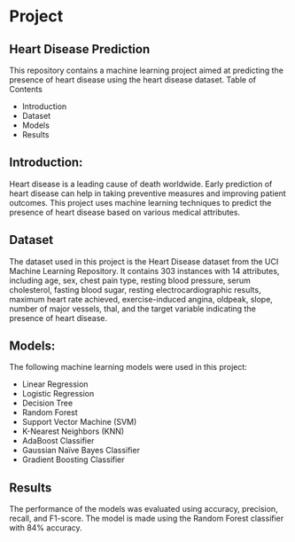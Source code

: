 # Project

## Heart Disease Prediction
This repository contains a machine learning project aimed at predicting the presence of heart disease using the heart disease dataset.
Table of Contents
- Introduction
- Dataset
- Models
- Results

## Introduction: 
Heart disease is a leading cause of death worldwide. Early prediction of heart disease can help in taking preventive measures and improving patient outcomes. This project uses machine learning techniques to predict the presence of heart disease based on various medical attributes.

## Dataset
The dataset used in this project is the Heart Disease dataset from the UCI Machine Learning Repository. It contains 303 instances with 14 attributes, including age, sex, chest pain type, resting blood pressure, serum cholesterol, fasting blood sugar, resting electrocardiographic results, maximum heart rate achieved, exercise-induced angina, oldpeak, slope, number of major vessels, thal, and the target variable indicating the presence of heart disease.

## Models:
The following machine learning models were used in this project:
- Linear Regression
- Logistic Regression
- Decision Tree
- Random Forest
- Support Vector Machine (SVM)
- K-Nearest Neighbors (KNN)
- AdaBoost Classifier
- Gaussian Naïve Bayes Classifier
- Gradient Boosting Classifier

## Results
The performance of the models was evaluated using accuracy, precision, recall, and F1-score. The model is made using the Random Forest classifier with 84% accuracy.
